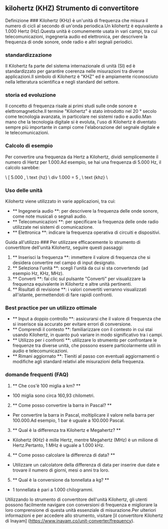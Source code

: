 ## kilohertz (KHZ) Strumento di convertitore

Definizione ###
Kilohertz (KHz) è un'unità di frequenza che misura il numero di cicli al secondo di un'onda periodica.Un kilohertz è equivalente a 1.000 Hertz (Hz).Questa unità è comunemente usata in vari campi, tra cui telecomunicazioni, ingegneria audio ed elettronica, per descrivere la frequenza di onde sonore, onde radio e altri segnali periodici.

### standardizzazione
Il Kilohertz fa parte del sistema internazionale di unità (SI) ed è standardizzato per garantire coerenza nelle misurazioni tra diverse applicazioni.Il simbolo di Kilohertz è "KHZ" ed è ampiamente riconosciuto nella letteratura scientifica e negli standard del settore.

### storia ed evoluzione
Il concetto di frequenza risale ai primi studi sulle onde sonore e elettromagnetiche.Il termine "Kilohertz" è stato introdotto nel 20 ° secolo come tecnologia avanzata, in particolare nei sistemi radio e audio.Man mano che la tecnologia digitale si è evoluta, l'uso di Kilohertz è diventato sempre più importante in campi come l'elaborazione del segnale digitale e le telecomunicazioni.

### Calcolo di esempio
Per convertire una frequenza da Hertz a Kilohertz, dividi semplicemente il numero di Hertz per 1.000.Ad esempio, se hai una frequenza di 5.000 Hz, il calcolo sarebbe:

\ [
5.000 \, \ text {hz} \ div 1.000 = 5 \, \ text {khz}
\

### Uso delle unità
Kilohertz viene utilizzato in varie applicazioni, tra cui:
- ** Ingegneria audio **: per descrivere la frequenza delle onde sonore, come note musicali o segnali audio.
- ** Telecomunicazioni **: per specificare la frequenza delle onde radio utilizzate nei sistemi di comunicazione.
- ** Elettronica **: indicare la frequenza operativa di circuiti e dispositivi.

Guida all'utilizzo ###
Per utilizzare efficacemente lo strumento di convertitore dell'unità Kilohertz, seguire questi passaggi:
1. ** Inserisci la frequenza **: immettere il valore di frequenza che si desidera convertire nel campo di input designato.
2. ** Seleziona l'unità **: scegli l'unità da cui si sta convertendo (ad esempio Hz, KHz, MHz).
3. ** Converti **: fai clic sul pulsante "Converti" per visualizzare la frequenza equivalente in Kilohertz e altre unità pertinenti.
4. ** Risultati di revisione **: i valori convertiti verranno visualizzati all'istante, permettendoti di fare rapidi confronti.

### Best practice per un utilizzo ottimale
- ** Input a doppio controllo **: assicurarsi che il valore di frequenza che si inserisce sia accurato per evitare errori di conversione.
- ** Comprendi il contesto **: familiarizzare con il contesto in cui stai usando Kilohertz, in quanto può variare in modo significativo tra i campi.
- ** Utilizzo per i confronti **: utilizzare lo strumento per confrontare le frequenze tra diverse unità, che possono essere particolarmente utili in audio e telecomunicazioni.
- ** Rimani aggiornato **: Tieniti al passo con eventuali aggiornamenti o modifiche agli standard relativi alle misurazioni della frequenza.

### domande frequenti (FAQ)

1. ** Che cos'è 100 miglia a km? **
- 100 miglia sono circa 160,93 chilometri.

2. ** Come posso convertire la barra in Pascal? **
- Per convertire la barra in Pascal, moltiplicare il valore nella barra per 100.000.Ad esempio, 1 bar è uguale a 100.000 Pascal.

3. ** Qual è la differenza tra Kilohertz e Megahertz? **
- Kilohertz (KHz) è mille Hertz, mentre Megahertz (MHz) è un milione di Hertz.Pertanto, 1 MHz è uguale a 1.000 kHz.

4. ** Come posso calcolare la differenza di data? **
- Utilizzare un calcolatore della differenza di data per inserire due date e trovare il numero di giorni, mesi o anni tra loro.

5. ** Qual è la conversione da tonnellata a kg? **
- 1 tonnellata è pari a 1.000 chilogrammi.

Utilizzando lo strumento di convertitore dell'unità Kilohertz, gli utenti possono facilmente navigare con conversioni di frequenza e migliorare la loro comprensione di questa unità essenziale di misurazione.Per ulteriori informazioni e per accedere allo strumento, visitare [il convertitore Kilohertz di Inayam] (https://www.inayam.co/unit-converter/frequency).